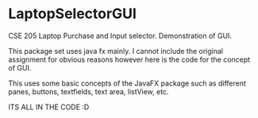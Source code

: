 # LaptopSelectorGUI
CSE 205 Laptop Purchase and Input selector. Demonstration of GUI.

This package set uses java fx mainly. I cannot include the original assignment for obvious reasons however here is the code for the concept of GUI. 

This uses some basic concepts of the JavaFX package such as different panes, buttons, textfields, text area, listView, etc. 

ITS ALL IN THE CODE :D
